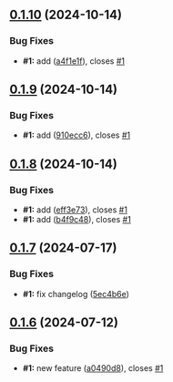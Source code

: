 ## [0.1.10](https://github.com/Derane/symfony-release-example/compare/v0.1.9...v0.1.10) (2024-10-14)


### Bug Fixes

* **#1:** add ([a4f1e1f](https://github.com/Derane/symfony-release-example/commit/a4f1e1fbe792ff600f09f44dffc270f34c942a00)), closes [#1](https://github.com/Derane/symfony-release-example/issues/1)



## [0.1.9](https://github.com/Derane/symfony-release-example/compare/v0.1.8...v0.1.9) (2024-10-14)


### Bug Fixes

* **#1:** add ([910ecc6](https://github.com/Derane/symfony-release-example/commit/910ecc6637367d5c4c88b96c6369fc7e9b3d5c16)), closes [#1](https://github.com/Derane/symfony-release-example/issues/1)



## [0.1.8](https://github.com/Derane/symfony-release-example/compare/v0.1.7...v0.1.8) (2024-10-14)


### Bug Fixes

* **#1:** add ([eff3e73](https://github.com/Derane/symfony-release-example/commit/eff3e7330d1f1fb51a94e1e2717d1c7ce5f7df5e)), closes [#1](https://github.com/Derane/symfony-release-example/issues/1)
* **#1:** add ([b4f9c48](https://github.com/Derane/symfony-release-example/commit/b4f9c4881e16c9db75a389573053f35b881bfaf7)), closes [#1](https://github.com/Derane/symfony-release-example/issues/1)



## [0.1.7](https://github.com/Derane/symfony-release-example/compare/v0.1.6...v0.1.7) (2024-07-17)


### Bug Fixes

* **#1:** fix changelog ([5ec4b6e](https://github.com/Derane/symfony-release-example/commit/5ec4b6e60e05ed3b215ac11400e780ced6465cf4))



## [0.1.6](https://github.com/Derane/symfony-release-example/compare/v0.1.5...v0.1.6) (2024-07-12)


### Bug Fixes

* **#1:** new feature ([a0490d8](https://github.com/Derane/symfony-release-example/commit/a0490d8c7b288574410f8e2380cc7c82d07388bd)), closes [#1](https://github.com/Derane/symfony-release-example/issues/1)



